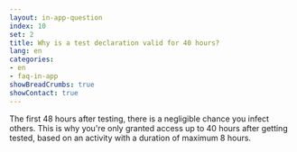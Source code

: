 ```yaml
---
layout: in-app-question
index: 10
set: 2
title: Why is a test declaration valid for 40 hours?
lang: en
categories:
- en
- faq-in-app
showBreadCrumbs: true
showContact: true
---
```

The first 48 hours after testing, there is a negligible chance you infect others. This is why you're only granted access up to 40 hours after getting tested, based on an activity with a duration of maximum 8 hours. 
